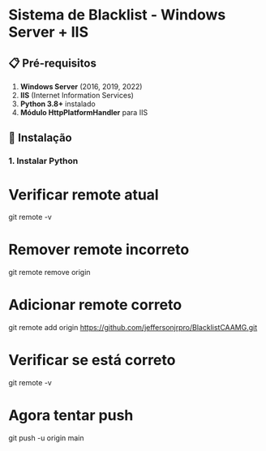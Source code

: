 # Sistema de Blacklist - Windows Server + IIS

## 📋 Pré-requisitos

1. **Windows Server** (2016, 2019, 2022)
2. **IIS** (Internet Information Services)
3. **Python 3.8+** instalado
4. **Módulo HttpPlatformHandler** para IIS

## 🚀 Instalação

### 1. Instalar Python

# Verificar remote atual
git remote -v

# Remover remote incorreto
git remote remove origin

# Adicionar remote correto
git remote add origin https://github.com/jeffersonjrpro/BlacklistCAAMG.git

# Verificar se está correto
git remote -v

# Agora tentar push
git push -u origin main